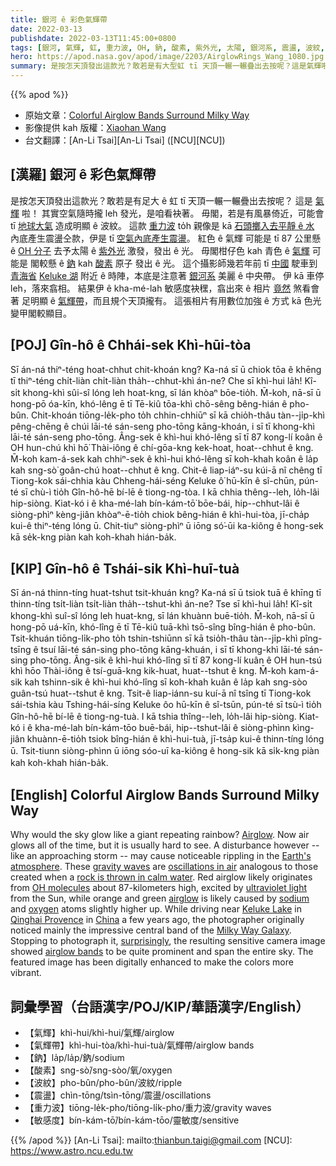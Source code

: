 ```yaml
---
title: 銀河 ê 彩色氣輝帶
date: 2022-03-13
publishdate: 2022-03-13T11:45:00+0800
tags: [銀河, 氣輝, 虹, 重力波, OH, 鈉, 酸素, 紫外光, 太陽, 銀河系, 震盪, 波紋, 氣輝帶, 敏感度]
hero: https://apod.nasa.gov/apod/image/2203/AirglowRings_Wang_1080.jpg
summary: 是按怎天頂發出這款光？敢若是有大型虹 tī 天頂一輾一輾疊出去按呢？這是氣輝啦！
---
```


{{% apod %}}

- 原始文章：[Colorful Airglow Bands Surround Milky Way](https://apod.nasa.gov/apod/ap220313.html)
- 影像提供 kah 版權：[Xiaohan Wang](mailto:wxh1120150427@gmail.com)
- 台文翻譯：[An-Li Tsai][An-Li Tsai] ([NCU][NCU])

## [漢羅] 銀河 ê 彩色氣輝帶
是按怎天頂發出這款光？敢若是有足大 ê 虹 tī 天頂一輾一輾疊出去按呢？
這是 [氣輝][Airglow] 啦！
其實空氣隨時攏 leh 發光，是咱看袂著。
毋閣，若是有風暴倚近，可能會 tī [地球大氣][Earth's atmosphere] 造成明顯 ê 波紋。
這款 [重力波][gravity waves] to̍h 親像是 kā [石頭擲入去平靜 ê 水][rock is thrown in calm water] 內底產生震盪仝款，伊是 tī [空氣內底產生震盪][oscillations in air]。
紅色 ê 氣輝 可能是 tī 87 公里懸 ê [OH 分子][OH molecules] 去予太陽 ê [紫外光][ultraviolet light] 激發，發出 ê 光。
毋閣柑仔色 kah 青色 ê [氣輝][airglow] 可能是 閣較懸 ê [鈉][sodium] kah [酸素][oxygen] 原子 發出 ê 光。
這个攝影師幾若年前 tī [中國][China] 駛車到 [青海省][Qinghai Provence] [Keluke 湖][Keluke Lake] 附近 ê 時陣，本底是注意著 [銀河系][Milky Way Galaxy] 美麗 ê 中央帶。
伊 kā 車停 leh，落來翕相。
結果伊 ê kha-mé-lah 敏感度袂䆀，翕出來 ê 相片 [竟然][surprisingly] 煞看會著 足明顯 ê [氣輝帶][airglow bands]，而且規个天頂攏有。
這張相片有用數位加強 ê 方式 kā 色光變甲閣較顯目。

## [POJ] Gîn-hô ê Chhái-sek Khì-hūi-tòa
Sī án-ná thiⁿ-téng hoat-chhut chit-khoán kng?
Ka-ná sī ū chiok tōa ê khēng tī thiⁿ-téng chi̍t-liàn chi̍t-liàn tha̍h--chhut-khì án-ne?
Che sī khì-hui la̍h!
Kî-si̍t khong-khì sûi-sî lóng leh hoat-kng, sī lán khòaⁿ bōe-tio̍h.
M̄-koh, nā-sī ū hong-pō óa-kīn, khó-lêng ē tī Tē-kiû tōa-khì chō-sêng bêng-hián ê pho-bûn.
Chit-khoán tiōng-le̍k-pho to̍h chhin-chhiūⁿ sī kā chio̍h-thâu tàn--ji̍p-khì pêng-chēng ê chúi lāi-té sán-seng pho-tōng kāng-khoán, i sī tī khong-khì lāi-té sán-seng pho-tōng.
Âng-sek ê khì-hui khó-lêng sī tī 87 kong-lí koân ê OH hun-chú khì hō͘ Thài-iông ê chí-gōa-kng kek-hoat, hoat--chhut ê kng.
M̄-koh kam-á-sek kah chhiⁿ-sek ê khì-hui khó-lêng sī koh-khah koân ê la̍p kah sng-sò͘ goân-chú hoat--chhut ê kng.
Chit-ê liap-iáⁿ-su kúi-ā nî chêng tī Tiong-kok sái-chhia kàu Chheng-hái-séng Keluke ô͘ hū-kīn ê sî-chūn, pún-té sī chù-ì tio̍h Gîn-hô-hē bí-lē ê tiong-ng-tòa.
I kā chhia thêng--leh, lo̍h-lâi hip-siòng.
Kiat-kó i ê kha-mé-lah bín-kám-tō͘ bōe-bái, hip--chhut-lâi ê siòng-phìⁿ kèng-jiân khòaⁿ-ē-tio̍h chiok bêng-hián ê khì-hui-tòa, jī-cha̍p kui-ê thiⁿ-téng lóng ū.
Chit-tiuⁿ siòng-phìⁿ ū iōng só͘-ūi ka-kiông ê hong-sek kā se̍k-kng piàn kah koh-khah hián-ba̍k.

## [KIP] Gîn-hô ê Tshái-sik Khì-huī-tuà
Sī án-ná thinn-tíng huat-tshut tsit-khuán kng?
Ka-ná sī ū tsiok tuā ê khīng tī thinn-tíng tsi̍t-liàn tsi̍t-liàn tha̍h--tshut-khì án-ne?
Tse sī khì-hui la̍h!
Kî-si̍t khong-khì suî-sî lóng leh huat-kng, sī lán khuànn buē-tio̍h.
M̄-koh, nā-sī ū hong-pō uá-kīn, khó-lîng ē tī Tē-kiû tuā-khì tsō-sîng bîng-hián ê pho-bûn.
Tsit-khuán tiōng-li̍k-pho to̍h tshin-tshiūnn sī kā tsio̍h-thâu tàn--ji̍p-khì pîng-tsīng ê tsuí lāi-té sán-sing pho-tōng kāng-khuán, i sī tī khong-khì lāi-té sán-sing pho-tōng.
Âng-sik ê khì-hui khó-lîng sī tī 87 kong-lí kuân ê OH hun-tsú khì hōo Thài-iông ê tsí-guā-kng kik-huat, huat--tshut ê kng.
M̄-koh kam-á-sik kah tshinn-sik ê khì-hui khó-lîng sī koh-khah kuân ê la̍p kah sng-sòo guân-tsú huat--tshut ê kng.
Tsit-ê liap-iánn-su kuí-ā nî tsîng tī Tiong-kok sái-tshia kàu Tshing-hái-síng Keluke ôo hū-kīn ê sî-tsūn, pún-té sī tsù-ì tio̍h Gîn-hô-hē bí-lē ê tiong-ng-tuà.
I kā tshia thîng--leh, lo̍h-lâi hip-siòng.
Kiat-kó i ê kha-mé-lah bín-kám-tōo buē-bái, hip--tshut-lâi ê siòng-phìnn kìng-jiân khuànn-ē-tio̍h tsiok bîng-hián ê khì-hui-tuà, jī-tsa̍p kui-ê thinn-tíng lóng ū.
Tsit-tiunn siòng-phìnn ū iōng sóo-uī ka-kiông ê hong-sik kā si̍k-kng piàn kah koh-khah hián-ba̍k.

## [English] Colorful Airglow Bands Surround Milky Way
Why would the sky glow like a giant repeating rainbow?
[Airglow][Airglow].
Now air glows all of the time, but it is usually hard to see.
A disturbance however -- like an approaching storm -- may cause noticeable rippling in the [Earth's atmosphere][Earth's atmosphere].
These [gravity waves][gravity waves] are [oscillations in air][oscillations in air] analogous to those created when a [rock is thrown in calm water][rock is thrown in calm water].
Red airglow likely originates from [OH molecules][OH molecules] about 87-kilometers high, excited by [ultraviolet light][ultraviolet light] from the Sun, while orange and green [airglow][airglow] is likely caused by [sodium][sodium] and [oxygen][oxygen] atoms slightly higher up.
While driving near [Keluke Lake][Keluke Lake] in [Qinghai Provence][Qinghai Provence] in [China][China] a few years ago, the photographer originally noticed mainly the impressive central band of the [Milky Way Galaxy][Milky Way Galaxy].
Stopping to photograph it, [surprisingly][surprisingly], the resulting sensitive camera image showed [airglow bands][airglow bands] to be quite prominent and span the entire sky.
The featured image has been digitally enhanced to make the colors more vibrant.

## 詞彙學習（台語漢字/POJ/KIP/華語漢字/English）
- 【氣輝】khì-hui/khì-hui/氣輝/airglow
- 【氣輝帶】khì-hui-tòa/khì-hui-tuà/氣輝帶/airglow bands
- 【鈉】la̍p/la̍p/鈉/sodium
- 【酸素】sng-sò͘/sng-sòo/氧/oxygen
- 【波紋】pho-bûn/pho-bûn/波紋/ripple
- 【震盪】chìn-tōng/tsìn-tōng/震盪/oscillations
- 【重力波】tiōng-le̍k-pho/tiōng-li̍k-pho/重力波/gravity waves
- 【敏感度】bín-kám-tō͘/bín-kám-tōo/靈敏度/sensitive


{{% /apod %}}
[An-Li Tsai]: mailto:thianbun.taigi@gmail.com
[NCU]: https://www.astro.ncu.edu.tw

[Airglow]:https://www.atoptics.co.uk/highsky/airglow2.htm
[Earth's atmosphere]:http://www.nasa.gov/mission_pages/sunearth/science/atmosphere-layers2.html
[gravity waves]:https://en.wikipedia.org/wiki/Gravity_wave
[oscillations in air]:https://www.atoptics.co.uk/highsky/hgrav.htm
[rock is thrown in calm water]:https://www.youtube.com/watch?v=T9QwiBFN9gI
[OH molecules]:https://en.wikipedia.org/wiki/Hydroxyl
[ultraviolet light]:https://science.nasa.gov/ems/10_ultravioletwaves
[airglow]:https://www.pnas.org/doi/abs/10.1073/pnas.1508084112
[sodium]:https://periodic.lanl.gov/11.shtml
[oxygen]:https://periodic.lanl.gov/8.shtml
[Keluke Lake]:https://youtu.be/jZ0dant6XjM
[Qinghai Provence]:https://en.wikipedia.org/wiki/Qinghai
[China]:https://en.wikipedia.org/wiki/China
[Milky Way Galaxy]:https://apod.nasa.gov/apod/ap080713.html
[surprisingly]:https://ccanimalclinic.com/wp-content/uploads/2018/10/surprised-cat-1-resized.jpg
[airglow bands]:https://apod.nasa.gov/apod/ap170221.html
